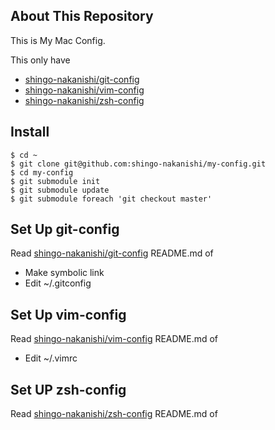 ## About This Repository
This is My Mac Config.  
  
This only have

* [shingo-nakanishi/git-config](https://github.com/shingo-nakanishi/git-config)
* [shingo-nakanishi/vim-config](https://github.com/shingo-nakanishi/vim-config)
* [shingo-nakanishi/zsh-config](https://github.com/shingo-nakanishi/zsh-config)


## Install

```
$ cd ~
$ git clone git@github.com:shingo-nakanishi/my-config.git
$ cd my-config
$ git submodule init
$ git submodule update
$ git submodule foreach 'git checkout master'
```

## Set Up git-config

Read [shingo-nakanishi/git-config](https://github.com/shingo-nakanishi/git-config) README.md of
* Make symbolic link
* Edit ~/.gitconfig

## Set Up vim-config

Read [shingo-nakanishi/vim-config](https://github.com/shingo-nakanishi/vim-config) README.md of
* Edit ~/.vimrc

## Set UP zsh-config
Read [shingo-nakanishi/zsh-config](https://github.com/shingo-nakanishi/zsh-config) README.md of

